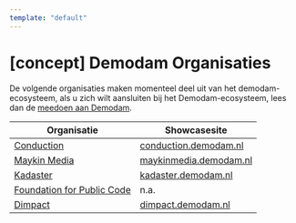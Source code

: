 ```yaml
---
template: "default"
---
```


# [concept] Demodam Organisaties

De volgende organisaties maken momenteel deel uit van het demodam-ecosysteem, als u zich wilt aansluiten bij het Demodam-ecosysteem, lees dan de [meedoen aan Demodam](/join).

|Organisatie | Showcasesite|
--- | ---
|[Conduction](https://www.conduction.nl/)|[conduction.demodam.nl](https://conduction.demodam.nl)|
|[Maykin Media](https://www.maykinmedia.nl/)|[maykinmedia.demodam.nl](https://maykinmedia.demodam.nl)|
|[Kadaster](https://www.kadaster.nl/)|[kadaster.demodam.nl](https://kadaster.demodam.nl)|
|[Foundation for Public Code](https://publiccode.net/)|n.a.|
|[Dimpact](https://www.dimpact.nl/)|[dimpact.demodam.nl](https://dimpact.demodam.nl)|

